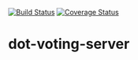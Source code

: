 [![Build Status](https://travis-ci.com/lepsistemas/dot-voting-server.svg?branch=master)](https://travis-ci.com/lepsistemas/dot-voting-server) [![Coverage Status](https://coveralls.io/repos/github/lepsistemas/dot-voting-server/badge.png?branch=master&kill_cache=1)](https://coveralls.io/github/lepsistemas/dot-voting-server?branch=master)

# dot-voting-server

